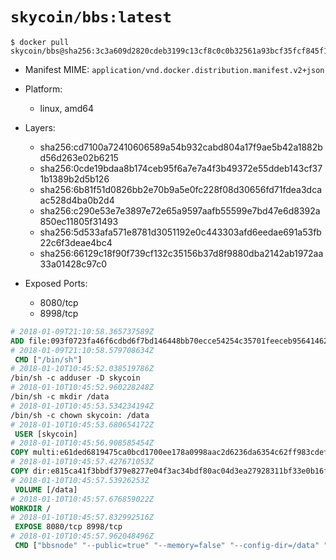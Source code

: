 # `skycoin/bbs:latest`

```console
$ docker pull skycoin/bbs@sha256:3c3a609d2820cdeb3199c13cf8c0c0b32561a93bcf35fcf845f15d675e16c5e2
```

- Manifest MIME: `application/vnd.docker.distribution.manifest.v2+json`

- Platform: 
	- linux, amd64

- Layers:
	- sha256:cd7100a72410606589a54b932cabd804a17f9ae5b42a1882bd56d263e02b6215
	- sha256:0cde19bdaa8b174ceb95f6a7e7a4f3b49372e55ddeb143cf371b1389b2d5b126
	- sha256:6b81f51d0826bb2e70b9a5e0fc228f08d30656fd71fdea3dcaac528d4ba0b2d4
	- sha256:c290e53e7e3897e72e65a9597aafb55599e7bd47e6d8392a850ec11805f31493
	- sha256:5d533afa571e8781d3051192e0c443303afd6eedae691a53fb22c6f3deae4bc4
	- sha256:66129c18f90f739cf132c35156b37d8f9880dba2142ab1972aa33a01428c97c0

- Exposed Ports:
	- 8080/tcp
	- 8998/tcp

```dockerfile
# 2018-01-09T21:10:58.365737589Z
ADD file:093f0723fa46f6cdbd6f7bd146448bb70ecce54254c35701feeceb956414622f in / 
# 2018-01-09T21:10:58.579708634Z
 CMD ["/bin/sh"]
# 2018-01-10T10:45:52.038519786Z
/bin/sh -c adduser -D skycoin
# 2018-01-10T10:45:52.960228248Z
/bin/sh -c mkdir /data
# 2018-01-10T10:45:53.534234194Z
/bin/sh -c chown skycoin: /data
# 2018-01-10T10:45:53.680654172Z
 USER [skycoin]
# 2018-01-10T10:45:56.908585454Z
COPY multi:e61ded6819475ca0bcd1700ee178a0998aac2d6236da6354c62ff983cdefdb1f in /usr/bin/ 
# 2018-01-10T10:45:57.427671053Z
COPY dir:e815ca41f3bbdf379e8277e04f3ac34bdf80ac04d3ea27928311bf33e0b16f1f in /usr/local/bbs/static 
# 2018-01-10T10:45:57.53926253Z
 VOLUME [/data]
# 2018-01-10T10:45:57.676859022Z
WORKDIR /
# 2018-01-10T10:45:57.832992516Z
 EXPOSE 8080/tcp 8998/tcp
# 2018-01-10T10:45:57.962048496Z
 CMD ["bbsnode" "--public=true" "--memory=false" "--config-dir=/data" "--cxo-port=8998" "--enforced-messenger-addresses=35.227.102.45:8005" "--enforced-subscriptions=03588a2c8085e37ece47aec50e1e856e70f893f7f802cb4f92d52c81c4c3212742" "--web-port=8080" "--web-gui-dir=/usr/local/bbs/static"]
```

